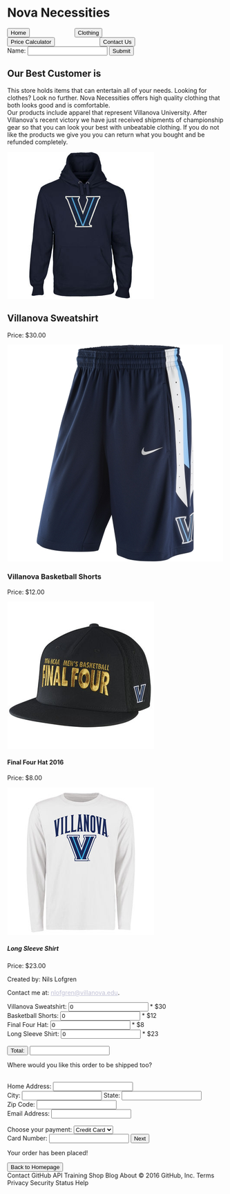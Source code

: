 <!DOCTYPE html>
<html>

<body onload = "goHome()">



<link href = "shopDesign.css" rel = "stylesheet" type = "text/css"/>
<script src="shopModifier.js"></script>



<div class = "menu">
<h1>Nova Necessities</h1>


<tr>
      <th><button type="button" onclick="goHome()" style = "margin-right: 100px">Home</button></th>
      <th><button type="button" onclick="showItems()" style = "margin-right: 100px">Clothing</button></th>
      <th><button type="button" onclick="showPrice()" style = "margin-right: 100px">Price Calculator</button></th>
      <th><button type="button" onclick="showContact()" style = "margin-right: 100px">Contact Us</button></th>
      <th><form method="get">
      Name: <input type="text" name="fname" "margin-right: 100px" />
      <input type="submit" /> </th>
</tr>

</div>
<div class = "modifier">
<?php
  $filehandle = fopen("bestCustomer.txt","r");
  $value = fgets($filehandle);
  fclose($filehandle);
?>

<h2>Our Best Customer is <?php echo($value); ?></h2>


<?php
  $filehandle = fopen("bestCustomer.txt","w");
  fputs($filehandle, $_GET["fname"]);
  fclose($filehandle);
?>
</div>





<div class = "home">
<p id = "info"> This store holds items that can entertain all of your needs.  Looking for clothes? Look no further.  Nova Necessities
	offers high quality clothing that both looks good and is comfortable.<br> Our products include apparel that represent Villanova University.
  After Villanova's recent victory we have just received shipments of championship gear so that you can look your best with unbeatable clothing.
  If you do not like the products we give you you can return what you bought and be refunded completely.</p>

</div>

<div class = "items" id = "items">

<img src = "sweatshirt.jpg" alt = "sweatshirt">
<h2> Villanova Sweatshirt </h2>
<p> Price: $30.00 </p>

<img src = "shorts.jpg" alt = "shorts">
<h3> Villanova Basketball Shorts </h3>
<p> Price: $12.00 </p>

<img src = "finalfourhat.jpg" alt = "Final Four Hat">
<h4> Final Four Hat 2016 </h4>
<p> Price: $8.00 </p>

<img src = "longsleeve.jpg" alt = "Long Sleeve Shirt">
<h5> Long Sleeve Shirt </h5>
<p> Price: $23.00 </p>


</div>



<footer id = "contact">
	<p> Created by: Nils Lofgren </p>
	<p> Contact me at: <a href = "malito = nlofgren@villanova.edu" style = 'color: #c2c2d6;'>nlofgren@villanova.edu</a>. </p>
</footer>

<div class = "backgroundColor">
<div id = "calc">

  Villanova Sweatshirt: <input type="text" id = "sweatshirts" value="0"> * $30<br>
  Basketball Shorts: <input type="text" id = "shorts" value="0"> * $12<br>
  Final Four Hat: <input type="text" id = "hats" value="0"> * $8<br>
  Long Sleeve Shirt: <input type="text" id = "shirts" value="0"> * $23<br><br>
  <button type = "button" onclick="myCalculator()">Total: </button>
   <input type = "text" id = "total" value = "">
  <div class = "total" id = "total">

  <p id = "total1"></p>
</div>



</div>

<div id = "address">
<p> Where would you like this order to be shipped too? </p> <br>
  Home Address: <input type = "text" value = ""> <br>
  City: <input type = "text" value = "">
  State: <input type = "text" value = ""> <br>
  Zip Code: <input type = "text" value = ""> <br>
  Email Address: <input type = "text" value = ""> <br><br>
  Choose your payment: <select name = "cardType"> <br><br>
      <option value = "Credit Card"> Credit Card </option>
      <option value = "Debit Card"> Debit Card </option>
      <option value = "Gift Card"> Gift Card </option>
  </select>
  <br>
  Card Number: <input type = "text" id = "cardNum" value = "">
  <button type = "button" onclick = "cardNumCheck()" onclick = "showOrder()"> Next </button>




</div>
</div>

<div class = "order" id = "order">
<p> Your order has been placed! </p>
<button type = "button" onclick = "goHome()"> Back to Homepage </button>
</div>


</body>

</html>
Contact GitHub API Training Shop Blog About
© 2016 GitHub, Inc. Terms Privacy Security Status Help
